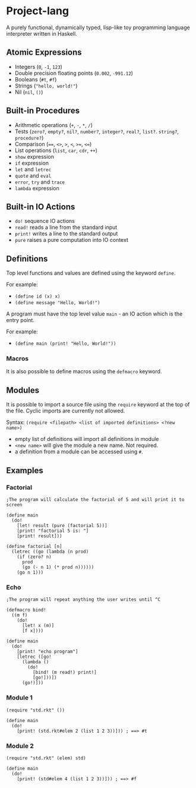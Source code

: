 Project-lang
=========

A purely functional, dynamically typed, lisp-like toy programming language interpreter written in Haskell.


Atomic Expressions
------------------

- Integers (`0`, `-1`, `123`)
- Double precision floating points (`0.002`, `-991.12`)
- Booleans (`#t`, `#f`)
- Strings (`"hello, world!"`)
- Nil (`nil`, `()`)

Built-in Procedures
-------------------

- Arithmetic operations (`+`, `-`, `*`, `/`)
- Tests (`zero?`, `empty?`, `nil?`, `number?`, `integer?`, `real?`, `list?`. `string?`, `procedure?`)
- Comparison (`==`, `<>`, `>`, `<`, `>=`, `<=`)
- List operations (`list`, `car`, `cdr`, `++`)
- `show` expression
- `if` expression
- `let` and `letrec`
- `quote` and `eval`
- `error`, `try` and `trace`
- `lambda` expression

Built-in IO Actions
-------------------

- `do!` sequence IO actions
- `read!` reads a line from the standard input
- `print!` writes a line to the standard output
- `pure` raises a pure computation into IO context


Definitions
-----------

Top level functions and values are defined using the keyword `define`.

For example:

- `(define id (x) x)`
- `(define message "Hello, World!")`


A program must have the top level value `main` - an IO action which is the entry point.

For example:

- `(define main (print! "Hello, World!"))`


### Macros

It is also possible to define macros using the `defmacro` keyword.

Modules
-------

It is possible to import a source file using the `require` keyword at the top of the file. Cyclic imports are currently not allowed.

Syntax: `(require <filepath> <list of imported definitions> <?new name>)`

- empty list of definitions will import all definitions in module
- `<new name>` will give the module a new name. Not required.
- a definition from a module can be accessed using `#`.


Examples
--------

### Factorial

```rkt
;The program will calculate the factorial of 5 and will print it to screen

(define main
  (do!
    [let! result (pure (factorial 5))]
    [print! "factorial 5 is: "]
    [print! result]))

(define factorial [n] 
  (letrec ((go (lambda (n prod)
    (if (zero? n)
      prod
      (go (- n 1) (* prod n))))))
    (go n 1)))

```

### Echo

```rkt
;The program will repeat anything the user writes until ^C

(defmacro bind!
  ((m f)
    (do!
      [let! x (m)]
      [f x])))

(define main
  (do!
    [print! "echo program"]
    [letrec ([go!
      (lambda ()
        (do!
          [bind! (m read!) print!]
          [go!]))])
      (go!)]))
```

### Module 1

```rkt
(require "std.rkt" ())

(define main
  (do!
    [print! (std.rkt#elem 2 (list 1 2 3))])) ; ==> #t
```


### Module 2

```rkt
(require "std.rkt" (elem) std)

(define main
  (do!
    [print! (std#elem 4 (list 1 2 3))])) ; ==> #f

```